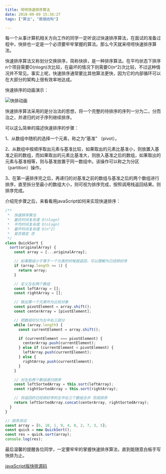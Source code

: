 ```yaml
---
title: 唠唠快速排序算法
date: 2018-09-09 15:34:27
tags: ["算法", "数据结构"]

---
```



每一个从事计算机相关方向工作的同学一定听说过快速排序算法，在面试的准备过程中，快排也一定是一个必须要牢牢掌握的算法。那么今天就来唠唠快速排序算法。

快速排序算法又称划分交换排序，简称快排，是一种排序算法。在平均状态下排序n个项目需要O(nlogn)次比较，在最坏的情况下则需要O(n^2)次比较，不过这种情况并不常见。事实上呢，快速排序通常要比其他算法更快，因为它的内部循环可以在大部分的架构上很有效率地达成。

<!--more-->

快速排序的动画演示：

![快排动画](https://camo.githubusercontent.com/2499d89bbb30337a5d2d7770cc034b4b71fbfdc6/68747470733a2f2f75706c6f61642e77696b696d656469612e6f72672f77696b6970656469612f636f6d6d6f6e732f362f36612f536f7274696e675f717569636b736f72745f616e696d2e676966)

快速排序算法采用的是分治法的思想，将一个完整的待排序的序列一分为二，分而治之，并递归的对子序列继续排序。

可以这么简单的描述快速排序的步骤：

1、从数组中随机的选择一个元素，称之为“基准” （pivot）。

2、从数组中按顺序取出元素与基准比较，如果取出的元素比基准小，则放置入基准之前的数组，而如果取出的元素比基准大，则放入基准之后的数组，如果取出的元素与基准相等，则与基准放置于同一数组中。该操作可以称之为分区（partition）操作。

3、在第一遍排序完之后，再递归的对基准之前的数组与基准之后的两个数组进行排序，直至拆分至最小的数组大小，则可视为排序完成，按照调用栈返回结果。则排序完成。

介绍完步骤之后，来看看用javaScript如何来实现快速排序：

```js
/**
 *  快速排序算法
 *  最优时间复杂度 O(nlogn)
 *  平均时间复杂度 O(nlogn)
 *  最坏时间复杂度 O(n^2)
 *  是否稳定 否
 */
class QuickSort {
  sort(originalArray) {
    const array = [...originalArray];

    // 如果数组小于等于一个元素的时候就返回，可以理解为已经排好序
    if (array.length <= 1) {
      return array;
    }

    // 定义左右两个数组
    const leftArray = [];
    const rightArray = [];

    // 取出第一个元素作为比较对象
    const pivotElement = array.shift();
    const centerArray = [pivotElement];

    // 把数组切分为左中右三部分
    while (array.length) {
      const currentElement = array.shift();

      if (currentElement === pivotElement) {
        centerArray.push(currentElement);
      } else if (currentElement < pivotElement) {
        leftArray.push(currentElement);
      } else {
        rightArray.push(currentElement);
      }
    }

    // 对左右两个数组递归排序
    const leftSortedArray = this.sort(leftArray);
    const rightSortedArray = this.sort(rightArray);

    // 将返回的已经排好序的左中右三个数组合并 完成排序
    return leftSortedArray.concat(centerArray, rightSortedArray);
  }
}

// 排序测试
const array = [6, 10, 1, 9, 4, 8, 2, 7, 3, 5];
const quick = new QuickSort();
const res = quick.sort(array);
console.log(res);

```

最后温馨的提醒各位同学，一定要牢牢的掌握快速排序算法，直到能随意白板手写快排为止。

[javaScript版快排源码](https://github.com/originalix/algorithm/blob/master/JavaScript/algorithms/sorting/quick-sort/QuickSort.js)
